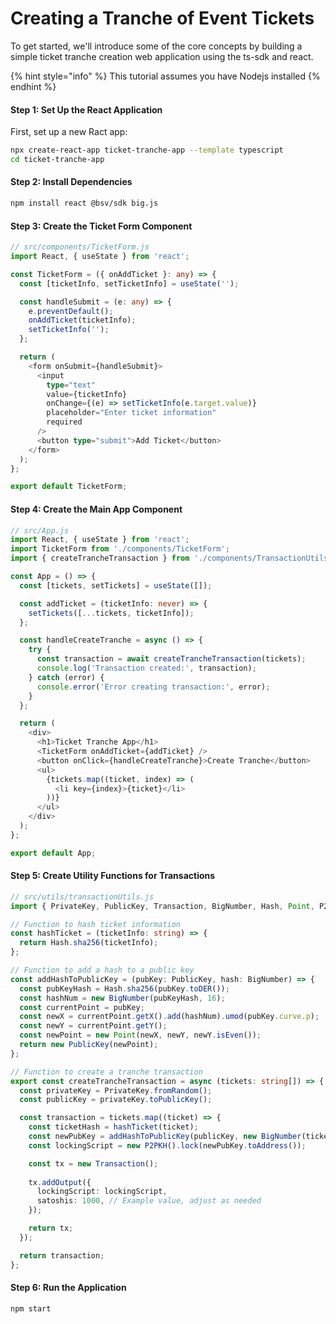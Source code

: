 # Creating a Tranche of Event Tickets

To get started, we'll introduce some of the core concepts by building a simple ticket tranche creation web application using the ts-sdk and react.&#x20;

{% hint style="info" %}
This tutorial assumes you have Nodejs installed
{% endhint %}

#### Step 1: Set Up the React Application

First, set up a new Ract app:

```bash
npx create-react-app ticket-tranche-app --template typescript
cd ticket-tranche-app
```

#### Step 2: Install Dependencies

```bash
npm install react @bsv/sdk big.js
```

#### Step 3: Create the Ticket Form Component

```typescript
// src/components/TicketForm.js
import React, { useState } from 'react';

const TicketForm = ({ onAddTicket }: any) => {
  const [ticketInfo, setTicketInfo] = useState('');

  const handleSubmit = (e: any) => {
    e.preventDefault();
    onAddTicket(ticketInfo);
    setTicketInfo('');
  };

  return (
    <form onSubmit={handleSubmit}>
      <input
        type="text"
        value={ticketInfo}
        onChange={(e) => setTicketInfo(e.target.value)}
        placeholder="Enter ticket information"
        required
      />
      <button type="submit">Add Ticket</button>
    </form>
  );
};

export default TicketForm;

```

#### Step 4: Create the Main App Component

```typescript
// src/App.js
import React, { useState } from 'react';
import TicketForm from './components/TicketForm';
import { createTrancheTransaction } from './components/TransactionUtils';

const App = () => {
  const [tickets, setTickets] = useState([]);

  const addTicket = (ticketInfo: never) => {
    setTickets([...tickets, ticketInfo]);
  };

  const handleCreateTranche = async () => {
    try {
      const transaction = await createTrancheTransaction(tickets);
      console.log('Transaction created:', transaction);
    } catch (error) {
      console.error('Error creating transaction:', error);
    }
  };

  return (
    <div>
      <h1>Ticket Tranche App</h1>
      <TicketForm onAddTicket={addTicket} />
      <button onClick={handleCreateTranche}>Create Tranche</button>
      <ul>
        {tickets.map((ticket, index) => (
          <li key={index}>{ticket}</li>
        ))}
      </ul>
    </div>
  );
};

export default App;

```

#### Step 5: Create Utility Functions for Transactions

```typescript
// src/utils/transactionUtils.js
import { PrivateKey, PublicKey, Transaction, BigNumber, Hash, Point, P2PKH } from '@bsv/sdk';

// Function to hash ticket information
const hashTicket = (ticketInfo: string) => {
  return Hash.sha256(ticketInfo);
};

// Function to add a hash to a public key
const addHashToPublicKey = (pubKey: PublicKey, hash: BigNumber) => {
  const pubKeyHash = Hash.sha256(pubKey.toDER());
  const hashNum = new BigNumber(pubKeyHash, 16);
  const currentPoint = pubKey;
  const newX = currentPoint.getX().add(hashNum).umod(pubKey.curve.p);
  const newY = currentPoint.getY();
  const newPoint = new Point(newX, newY, newY.isEven());
  return new PublicKey(newPoint);
};

// Function to create a tranche transaction
export const createTrancheTransaction = async (tickets: string[]) => {
  const privateKey = PrivateKey.fromRandom();
  const publicKey = privateKey.toPublicKey();

  const transaction = tickets.map((ticket) => {
    const ticketHash = hashTicket(ticket);
    const newPubKey = addHashToPublicKey(publicKey, new BigNumber(ticketHash));
    const lockingScript = new P2PKH().lock(newPubKey.toAddress());

    const tx = new Transaction();
    
    tx.addOutput({
      lockingScript: lockingScript,
      satoshis: 1000, // Example value, adjust as needed
    });

    return tx;
  });

  return transaction;
};

```

#### Step 6: Run the Application

```bash
npm start
```
